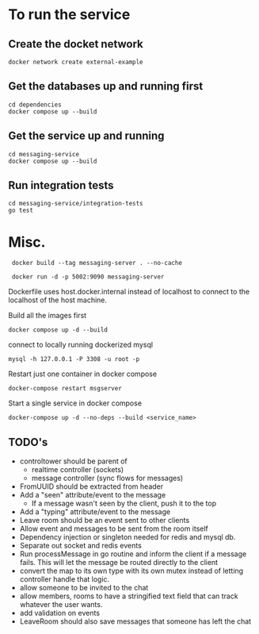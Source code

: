 # To run the service

## Create the docket network

```
docker network create external-example
```

## Get the databases up and running first

```
cd dependencies
docker compose up --build
```

## Get the service up and running

```
cd messaging-service
docker compose up --build
```

## Run integration tests

```
cd messaging-service/integration-tests
go test
```

# Misc.

```
 docker build --tag messaging-server . --no-cache
```

```
 docker run -d -p 5002:9090 messaging-server
```

Dockerfile uses host.docker.internal instead of localhost to connect to the localhost of the host machine.

Build all the images first

```
docker compose up -d --build
```

connect to locally running dockerized mysql

```
mysql -h 127.0.0.1 -P 3308 -u root -p
```

Restart just one container in docker compose

```
docker-compose restart msgserver
```

Start a single service in docker compose

```
docker-compose up -d --no-deps --build <service_name>

```

## TODO's

- controltower should be parent of
  - realtime controller (sockets)
  - message controller (sync flows for messages)
- FromUUID should be extracted from header
- Add a "seen" attribute/event to the message
  - If a message wasn't seen by the client, push it to the top
- Add a "typing" attribute/event to the message
- Leave room should be an event sent to other clients
- Allow event and messages to be sent from the room itself
- Dependency injection or singleton needed for redis and mysql db.
- Separate out socket and redis events
- Run processMessage in go routine and inform the client if a message fails. This will let the message be routed directly to the client
- convert the map to its own type with its own mutex instead of letting controller handle that logic.
- allow someone to be invited to the chat
- allow members, rooms to have a stringified text field that can track whatever the user wants.
- add validation on events
- LeaveRoom should also save messages that someone has left the chat
